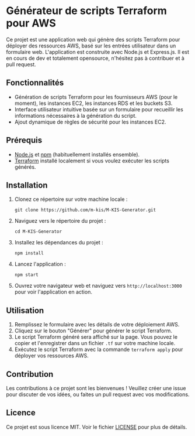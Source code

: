 # Générateur de scripts Terraform pour AWS 

Ce projet est une application web qui génère des scripts Terraform pour déployer des ressources AWS, basé sur les entrées utilisateur dans un formulaire web. L'application est construite avec Node.js et Express.js.
Il est en cours de dev et totalement opensource, n'hésitez pas à contribuer et à pull request.
## Fonctionnalités
- Génération de scripts Terraform pour les fournisseurs AWS (pour le moment), les instances EC2, les instances RDS et les buckets S3.
- Interface utilisateur intuitive basée sur un formulaire pour recueillir les informations nécessaires à la génération du script.
- Ajout dynamique de règles de sécurité pour les instances EC2.

## Prérequis

- [Node.js](https://nodejs.org) et [npm](https://npmjs.com) (habituellement installés ensemble).
- [Terraform](https://www.terraform.io/) installé localement si vous voulez exécuter les scripts générés.

## Installation

1. Clonez ce répertoire sur votre machine locale :
   ```
   git clone https://github.com/m-kis/M-KIS-Generator.git
   ```

2. Naviguez vers le répertoire du projet :
   ```
   cd M-KIS-Generator
   ```

3. Installez les dépendances du projet :
   ```
   npm install
   ```

4. Lancez l'application :
   ```
   npm start
   ```

5. Ouvrez votre navigateur web et naviguez vers `http://localhost:3000` pour voir l'application en action.

## Utilisation

1. Remplissez le formulaire avec les détails de votre déploiement AWS.
2. Cliquez sur le bouton "Générer" pour générer le script Terraform.
3. Le script Terraform généré sera affiché sur la page. Vous pouvez le copier et l'enregistrer dans un fichier `.tf` sur votre machine locale.
4. Exécutez le script Terraform avec la commande `terraform apply` pour déployer vos ressources AWS.

## Contribution

Les contributions à ce projet sont les bienvenues ! Veuillez créer une issue pour discuter de vos idées, ou faites un pull request avec vos modifications.

## Licence

Ce projet est sous licence MIT. Voir le fichier [LICENSE](LICENSE) pour plus de détails.
